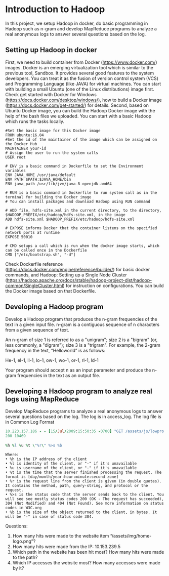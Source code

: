 # Introduction to Hadoop 

In this project, we setup Hadoop in docker, do basic programming in Hadoop such as n-gram and develop MapReduce programs to analyze a real anonymous logs to 
answer several questions based on the log. 

## Setting up Hadoop in docker

First, we need to build  container  from  Docker  (https://www.docker.com/)  images. Docker is an emerging virtualization  tool  which is  similar to  the previous  tool,  Sandbox.  It  provides  several  good features  to  the  system  developers.  You  can  treat  it  as  the  fusion  of  version  control  system (VCS)  and  Programming  Language  (like  JAVA)  for  virtual  machines.  You  can  start  with building a small Ubuntu (one of the Linux distributions) image first. Check get started with Docker  for  Windows  (https://docs.docker.com/desktop/windows/),  how  to  build  a  Docker image (https://docs.docker.com/get-started/) for details. Second, based on Ubuntu Docker image, you can build the Hadoop Docker image with the help of the bash files we uploaded. You can start with a basic Hadoop which runs the tasks locally.

```
#Set the basic image for this Docker image 
FROM ubuntu:16.04 
#Set the id of the maintainer of the image which can be assigned on the Docker Hub 
MAINTAINER your-id 
# Assign the user to run the system calls 
USER root 
 
# ENV is a basic command in Dockerfile to set the Environment variables 
ENV JAVA_HOME /usr/java/default 
ENV PATH $PATH:$JAVA_HOME/bin 
ENV java_path /usr/lib/jvm/java-8-openjdk-amd64 
 
# RUN is a basic command in Dockerfile to run system call as in the terminal for building the Docker image 
# You can install packages and download Hadoop using RUN command  
 
# ADD file, hdfs-site.xml in the current directory, to the directory, $HADOOP_PREFIX/etc/hadoop/hdfs-site.xml, in the image 
ADD hdfs-site.xml $HADOOP_PREFIX/etc/hadoop/hdfs-site.xml

# EXPOSE informs Docker that the container listens on the specified network ports at runtime 
EXPOSE 50010 
 
# CMD setups a call which is run when the docker image starts, which can be called once in the Dockerfile 
CMD ["/etc/bootstrap.sh", "-d"]
```

Check  Dockerfile  reference  (https://docs.docker.com/engine/reference/builder/)  for  basic docker commands, and Hadoop: Setting up a Single Node Cluster (https://hadoop.apache.org/docs/stable/hadoop-project-dist/hadoop-common/SingleCluster.html) for instruction on configurations. You can build the Docker image based on that Dockerfile. 

## Developing a Hadoop program

Develop a Hadoop program that produces the n-gram  frequencies  of  the  text  in  a  given  input  file.  n-gram  is  a  contiguous  sequence  of  n characters from a given sequence of text. 

An n-gram of size 1 is referred to as a "unigram"; size 2 is a "bigram" (or, less commonly, a "digram"); size 3 is a "trigram". For example, the 2-gram frequency in the text, “Helloworld” is as follows: 

He-1, el-1, ll-1, lo-1, ow-1, wo-1, or-1, rl-1, ld-1 

Your program should accept n as an input parameter and produce the n-gram frequencies in the text as an output file.

## Developing a Hadoop program to analyze real logs using MapReduce

Develop MapReduce programs to analyze a real anonymous logs to answer several questions based on the log. The log is in access_log. The log file is in Common Log Format

``` ruby
10.223.157.186 - - [15/Jul/2009:15:50:35 -0700] "GET /assets/js/lowpro.js HTTP/1.1" 
200 10469 
 
%h %l %u %t \"%r\" %>s %b 
```

```
Where: 
• %h is the IP address of the client 
• %l is identity of the client, or "-" if it's unavailable 
• %u is username of the client, or "-" if it's unavailable 
• %t is the time that the server finished processing the request. The format is [day/month/year:hour:minute:second zone] 
• %r is the request line from the client is given (in double quotes). It contains the method, path, query-string, and protocol or the request. 
• %>s is the status code that the server sends back to the client. You will see see mostly status codes 200 (OK - The request has succeeded), 304 (Not Modified) and 404 (Not Found). See more information on status codes in W3C.org 
• %b is the size of the object returned to the client, in bytes. It will be "-" in case of status code 304.
```

Questions: 

1. How many hits were made to the website item “/assets/img/home-logo.png”? 
2. How many hits were made from the IP: 10.153.239.5 
3. Which path in the website has been hit most? How many hits were made to the path? 
4. Which IP accesses the website most? How many accesses were made by it? 
